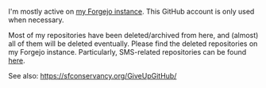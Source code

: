 I'm mostly active on [my Forgejo instance](https://forgejo.sup39.dev/).
This GitHub account is only used when necessary.

Most of my repositories have been deleted/archived from here,
and (almost) all of them will be deleted eventually.
Please find the deleted repositories on my Forgejo instance.
Particularly, SMS-related repositories can be found [here](https://forgejo.sup39.dev/sms).

See also: https://sfconservancy.org/GiveUpGitHub/
